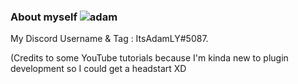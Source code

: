 ### About myself ![adam](https://user-images.githubusercontent.com/84637112/153733070-327d81ed-f109-48f6-942b-7747ff502c4a.png)


<!--
**ItsAdamLY/ItsAdamLY** is a ✨ _special_ ✨ repository because its `README.md` (this file) appears on your GitHub profile.

Here are some ideas to get you started:

- 🔭 I’m currently working on ...
- 🌱 I’m currently learning ...
- 👯 I’m looking to collaborate on ...
- 🤔 I’m looking for help with ...
- 💬 Ask me about ...
- 📫 How to reach me: ...
- 😄 Pronouns: ...
- ⚡ Fun fact: ...
-->



My Discord Username & Tag : ItsAdamLY#5087.

(Credits to some YouTube tutorials because I'm kinda new to plugin development so I could get a headstart XD
